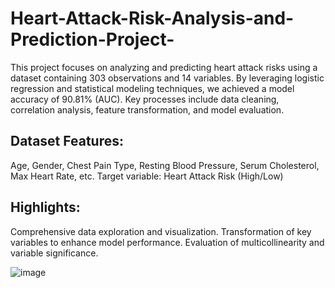 # Heart-Attack-Risk-Analysis-and-Prediction-Project-
This project focuses on analyzing and predicting heart attack risks using a dataset containing 303 observations and 14 variables. By leveraging logistic regression and statistical modeling techniques, we achieved a model accuracy of 90.81% (AUC). Key processes include data cleaning, correlation analysis, feature transformation, and model evaluation. 
## Dataset Features:
Age, Gender, Chest Pain Type, Resting Blood Pressure, Serum Cholesterol, Max Heart Rate, etc.
Target variable: Heart Attack Risk (High/Low)
## Highlights:
Comprehensive data exploration and visualization.
Transformation of key variables to enhance model performance.
Evaluation of multicollinearity and variable significance.

![image](https://github.com/user-attachments/assets/ceb0ff84-51d1-4c4d-9fff-b9d702c0db20)
